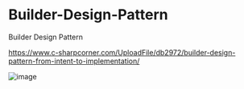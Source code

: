 # Builder-Design-Pattern
Builder Design Pattern

https://www.c-sharpcorner.com/UploadFile/db2972/builder-design-pattern-from-intent-to-implementation/

![image](https://user-images.githubusercontent.com/38757471/134651312-52a7798f-7603-4521-a4cb-3364daa8fb54.png)

